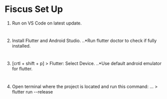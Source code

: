 # Fiscus Set Up
1. Run on VS Code on latest update.
#
2. Install Flutter and Android Studio.
..*Run flutter doctor to check if fully installed.
#
3. [crtl + shift + p] > Flutter: Select Device.
..*Use default android emulator for flutter.
#
4. Open terminal where the project is located and run this command:
... > flutter run --release

